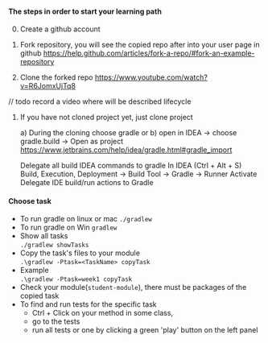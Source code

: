 #### The steps in order to start your learning path
 
0. Create a github account 

1. Fork repository, you will see the copied repo after into your user page in github
https://help.github.com/articles/fork-a-repo/#fork-an-example-repository

2. Clone the forked repo
https://www.youtube.com/watch?v=R6JomxUjTq8

// todo record a video where will be described lifecycle
1. If you have not cloned project yet, just clone project
	
	a) During the cloning choose gradle
	or
	b) open in IDEA -> choose gradle.build -> Open as project
	    https://www.jetbrains.com/help/idea/gradle.html#gradle_import
	
	Delegate all build IDEA commands to gradle
	In IDEA (Ctrl + Alt + S) 
	Build, Execution, Deployment -> Build Tool -> Gradle -> Runner
	Activate Delegate IDE build/run actions to Gradle 

#### Choose task 

* To run gradle on linux or mac ```./gradlew```
* To run gradle on Win ```gradlew```
* Show all tasks\
```./gradlew showTasks```
* Copy the task's files to your module\
```.\gradlew -Ptask=<TaskName> copyTask```
* Example\
```.\gradlew -Ptask=week1 copyTask```
* Check your module(```student-module```), there must be packages of the copied task
* To find and run tests for the specific task
    * Ctrl + Click on your method in some class, 
    * go to the tests
    * run all tests or one by clicking a green 'play' button on the left panel 





